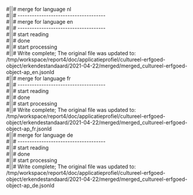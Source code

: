 #||# merge for language nl   
#||# -------------------------------------  
#||# merge for language en   
#||# -------------------------------------  
#||# start reading  
#||# done  
#||# start processing  
#||# Write complete; The original file was updated to: /tmp/workspace/report4/doc/applicatieprofiel/cultureel-erfgoed-object/erkendestandaard/2021-04-22/merged/merged_cultureel-erfgoed-object-ap_en.jsonld  
#||# merge for language fr   
#||# -------------------------------------  
#||# start reading  
#||# done  
#||# start processing  
#||# Write complete; The original file was updated to: /tmp/workspace/report4/doc/applicatieprofiel/cultureel-erfgoed-object/erkendestandaard/2021-04-22/merged/merged_cultureel-erfgoed-object-ap_fr.jsonld  
#||# merge for language de   
#||# -------------------------------------  
#||# start reading  
#||# done  
#||# start processing  
#||# Write complete; The original file was updated to: /tmp/workspace/report4/doc/applicatieprofiel/cultureel-erfgoed-object/erkendestandaard/2021-04-22/merged/merged_cultureel-erfgoed-object-ap_de.jsonld  
